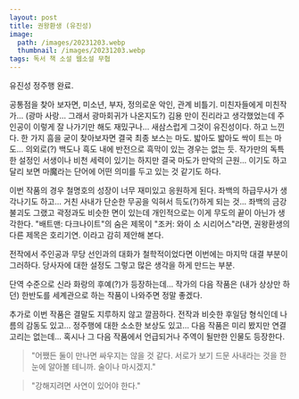 ```yaml
---
layout: post
title: 권왕환생 (유진성)
image:
  path: /images/20231203.webp
  thumbnail: /images/20231203.webp
tags: 독서 책 소설 웹소설 무협
---
```


유진성 정주행 완료.

공통점을 찾아 보자면, 미소년, 부자, 정의로운 악인, 관계 비틀기. 미친자들에게 미친작가... (광마 사랑... 그래서 광마회귀가 나온지도?) 김용 만이 진리라고 생각했었는데 주인공이 이렇게 잘 나가기만 해도 재밌구나... 새삼스럽게 그것이 유진성이다. 하고 느낀다.
한 가지 흠을 굳이 찾아보자면 결국 최종 보스는 마도. 밟아도 밟아도 싹이 트는 마도... 의외로(?) 백도나 흑도 내에 반전으로 흑막이 있는 경우는 없는 듯. 작가만의 독특한 설정인 서생이나 비천 세력이 있기는 하지만 결국 마도가 만악의 근원... 이기도 하고 달리 보면 마魔라는 단어에 어떤 의미를 두고 있는 것 같기도 하다.

이번 작품의 경우 철명호의 성장이 너무 재미있고 응원하게 된다. 좌백의 하급무사가 생각나기도 하고... 거친 사내가 단순한 무공을 익혀서 득도(?)하게 되는 것... 좌백의 금강불괴도 그랬고 곽정과도 비슷한 면이 있는데 개인적으로는 이게 무도의 끝이 아닌가 생각한다. "배트맨: 다크나이트"의 숨은 제목이 "조커: 와이 소 시리어스"라면, 권왕환생의 다른 제목은 호리기연. 이라고 감히 제안해 본다.

전작에서 주인공과 무당 선인과의 대화가 철학적이었다면 이번에는 마지막 대결 부분이 그러하다. 당사자에 대한 설정도 그렇고 많은 생각을 하게 만드는 부분.

단역 수준으로 신라 화랑의 후예(?)가 등장하는데... 작가의 다음 작품은 (내가 상상만 하던) 한반도를 세계관으로 하는 작품이 나와주면 정말 좋겠다.

추가로 이번 작품은 결말도 지루하지 않고 깔끔하다. 전작과 비슷한 후일담 형식인데 나름의 감동도 있고... 정주행에 대한 소소한 보상도 있고... 다음 작품은 미리 봤지만 연결 고리는 없는데... 혹시나 그 다음 작품에서 언급되거나 주역이 될만한 인물도 등장한다.

 

 
> "어쨌든 둘이 만나면 싸우지는 않을 것 같다. 서로가 보기 드문 사내라는 것을 한 눈에 알아볼 테니까. 술이나 마시겠지."


> "강해지려면 사연이 있어야 한다."
